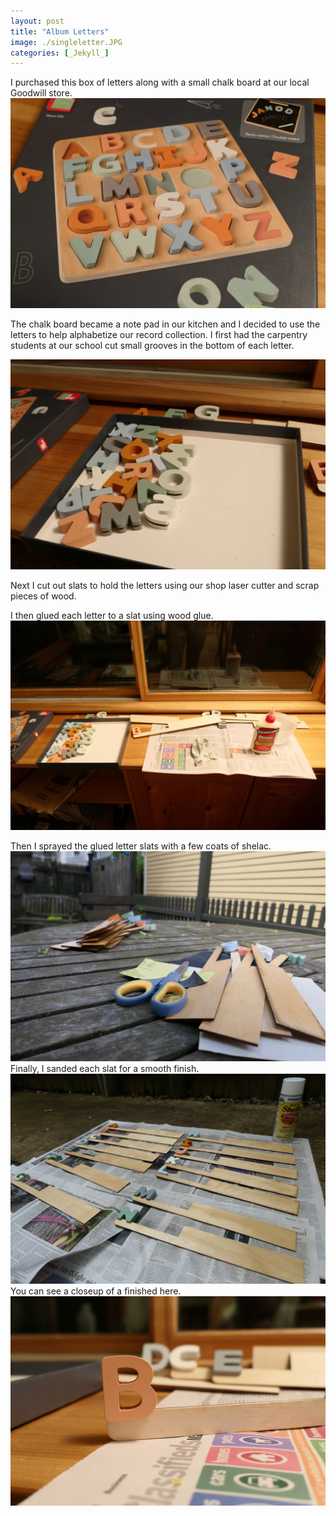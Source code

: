```yaml
---
layout: post
title: "Album Letters"
image: ./singleletter.JPG
categories: [_Jekyll_]
---
```

 
I purchased this box of letters along with a small chalk board at our local Goodwill store. 
![box](./lettersinbox.JPG)

The chalk board became a note pad in our kitchen and I decided to use the letters to help alphabetize our record collection. I first had the carpentry students at our school cut small grooves in the bottom of each letter.

![grooves](./letterswithcuts.JPG)

Next I cut out slats to hold the letters using our shop laser cutter and scrap pieces of wood. 

I then glued each letter to a slat using wood glue.
![glue](./lettersandglue.JPG)

Then I sprayed the glued letter slats with a few coats of shelac.
![sand](./sanding.JPG)
Finally, I sanded each slat for a smooth finish.
![spray](./spray.JPG)
You can see a closeup of a finished here. 
![final](./singleletter.JPG)

